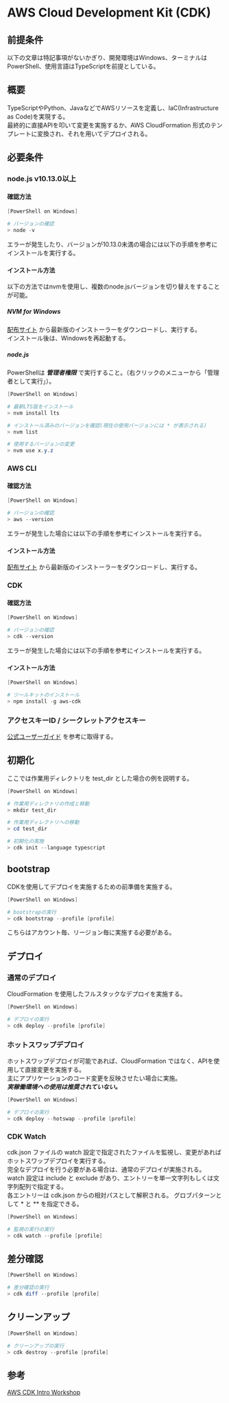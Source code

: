 # AWS Cloud Development Kit (CDK)

## 前提条件

以下の文章は特記事項がないかぎり、開発環境はWindows、ターミナルはPowerShell、使用言語はTypeScriptを前提としている。

## 概要

TypeScriptやPython、JavaなどでAWSリソースを定義し、IaC(Infrastructure as Code)を実現する。  
最終的に直接APIを叩いて変更を実施するか、AWS CloudFormation 形式のテンプレートに変換され、それを用いてデプロイされる。  

## 必要条件

### node.js v10.13.0以上

#### 確認方法

```powershell
[PowerShell on Windows]

# バージョンの確認
> node -v
```

エラーが発生したり、バージョンが10.13.0未満の場合には以下の手順を参考にインストールを実行する。

#### インストール方法

以下の方法ではnvmを使用し、複数のnode.jsバージョンを切り替えをすることが可能。

##### NVM for Windows

[配布サイト](https://github.com/coreybutler/nvm-windows/releases) から最新版のインストーラーをダウンロードし、実行する。  
インストール後は、Windowsを再起動する。

##### node.js

PowerShellは ___管理者権限___ で実行すること。（右クリックのメニューから「管理者として実行」）。

```powershell
[PowerShell on Windows]

# 最新LTS版をインストール
> nvm install lts

# インストール済みのバージョンを確認(現在の使用バージョンには * が表示される)
> nvm list

# 使用するバージョンの変更
> nvm use x.y.z
```

### AWS CLI

#### 確認方法

```powershell
[PowerShell on Windows]

# バージョンの確認
> aws --version
```

エラーが発生した場合には以下の手順を参考にインストールを実行する。

#### インストール方法

[配布サイト](https://docs.aws.amazon.com/ja_jp/cli/latest/userguide/getting-started-install.html) から最新版のインストーラーをダウンロードし、実行する。  

### CDK

#### 確認方法

```powershell
[PowerShell on Windows]

# バージョンの確認
> cdk --version
```

エラーが発生した場合には以下の手順を参考にインストールを実行する。

#### インストール方法

``` powershell
[PowerShell on Windows]

# ツールキットのインストール
> npm install -g aws-cdk
```

### アクセスキーID / シークレットアクセスキー

[公式ユーザーガイド](https://docs.aws.amazon.com/ja_jp/powershell/latest/userguide/pstools-appendix-sign-up.html) を参考に取得する。  

## 初期化

ここでは作業用ディレクトリを test_dir とした場合の例を説明する。

```powershell
[PowerShell on Windows]

# 作業用ディレクトリの作成と移動
> mkdir test_dir

# 作業用ディレクトリへの移動
> cd test_dir

# 初期化の実施
> cdk init --language typescript
```

## bootstrap

CDKを使用してデプロイを実施するための前準備を実施する。  

```powershell
[PowerShell on Windows]

# bootstrapの実行
> cdk bootstrap --profile [profile]
```

こちらはアカウント毎、リージョン毎に実施する必要がある。

## デプロイ

### 通常のデプロイ

CloudFormation を使用したフルスタックなデプロイを実施する。

```powershell
[PowerShell on Windows]

# デプロイの実行
> cdk deploy --profile [profile]
```

### ホットスワップデプロイ

ホットスワップデプロイが可能であれば、CloudFormation ではなく、APIを使用して直接変更を実施する。    
主にアプリケーションのコード変更を反映させたい場合に実施。  
___実稼働環境への使用は推奨されていない。___  

```powershell
[PowerShell on Windows]

# デプロイの実行
> cdk deploy --hotswap --profile [profile]
```

### CDK Watch

cdk.json ファイルの watch 設定で指定されたファイルを監視し、変更があればホットスワップデプロイを実行する。  
完全なデプロイを行う必要がある場合は、通常のデプロイが実施される。
watch 設定は include と exclude があり、エントリーを単一文字列もしくは文字列配列で指定する。  
各エントリーは cdk.json からの相対パスとして解釈される。
グロブパターンとして * と ** を指定できる。

```powershell
[PowerShell on Windows]

# 監視の実行の実行
> cdk watch --profile [profile]
```

## 差分確認

```powershell
[PowerShell on Windows]

# 差分確認の実行
> cdk diff --profile [profile]
```

## クリーンアップ

```powershell
[PowerShell on Windows]

# クリーンアップの実行
> cdk destroy --profile [profile]
```

## 参考

[AWS CDK Intro Workshop](https://cdkworkshop.com/ja/)  
